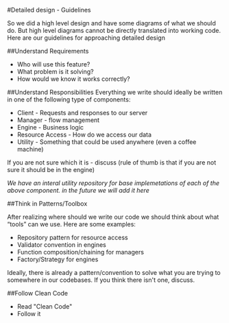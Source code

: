 #Detailed design - Guidelines

So we did a high level design and have some diagrams of what we should do. But high level diagrams cannot be directly translated into working code. 
Here are our guidelines for approaching detailed design

##Understand Requirements
- Who will use this feature?
- What problem is it solving?
- How would we know it works correctly?

##Understand Responsibilities
Everything we write should ideally be written in one of the following type of components:
- Client - Requests and responses to our server
- Manager - flow management
- Engine - Business logic
- Resource Access - How do we access our data
- Utility - Something that could be used anywhere (even a coffee machine)

If you are not sure which it is - discuss (rule of thumb is that if you are not sure it should be in the engine)

*We have an interal utility repository for base implemetations of each of the above component. in the future we will add it here*

##Think in Patterns/Toolbox

After realizing where should we write our code we should think about what “tools” can we use.
Here are some examples:
- Repository pattern for resource access
- Validator convention in engines
- Function composition/chaining for managers
- Factory/Strategy for engines

Ideally, there is already a pattern/convention to solve what you are trying to somewhere in our codebases. If you think there isn't one, discuss.

##Follow Clean Code
- Read "Clean Code"
- Follow it